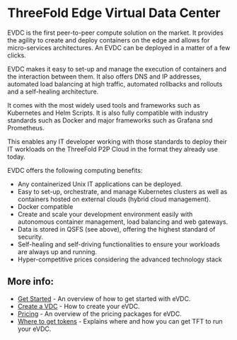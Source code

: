 # ThreeFold Edge Virtual Data Center

EVDC is the first peer-to-peer compute solution on the market. It provides the agility to create and deploy containers on the edge and allows for micro-services architectures. An EVDC can be deployed in a matter of a few clicks. 

EVDC makes it easy to set-up and manage the execution of containers and the interaction between them. It also offers DNS and IP addresses, automated load balancing at high traffic, automated rollbacks and rollouts and a self-healing architecture.  

It comes with the most widely used tools and frameworks such as Kubernetes and Helm Scripts. It is also fully compatible with industry standards such as Docker and major frameworks such as Grafana snd Prometheus. 

This enables any IT developer working with those standards to deploy their IT workloads on the ThreeFold P2P Cloud in the format they already use today.

EVDC offers the following computing benefits:

- Any containerized Unix IT applications can be deployed.
- Easy to set-up, orchestrate, and manage Kubernetes clusters as well as containers hosted on external clouds (hybrid cloud management).
- Docker compatible
- Create and scale your development environment easily with autonomous container management, load balancing and web gateways.
- Data is stored in QSFS (see above), offering the highest standard of security. 
- Self-healing and self-driving functionalities to ensure your workloads are always up and running.
- Hyper-competitive prices considering the advanced technology stack

## More info:

  - [Get Started](evdc_getting_started) - An overview of how to get started with eVDC.
  - [Create a VDC](evdc_create) - How to create your eVDC.
  - [Pricing](evdc_pricing) - An overview of the pricing packages for eVDC.
  - [Where to get tokens](buy_tft) - Explains where and how you can get TFT to run your eVDC.
